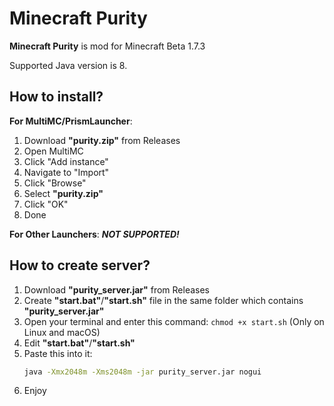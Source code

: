 # Minecraft Purity
__Minecraft Purity__ is mod for Minecraft Beta 1.7.3

Supported Java version is 8.

## How to install?
__For MultiMC/PrismLauncher__:
1. Download __"purity.zip"__ from Releases
2. Open MultiMC
3. Click "Add instance"
4. Navigate to "Import"
5. Click "Browse"
6. Select __"purity.zip"__
7. Click "OK"
8. Done

__For Other Launchers__: *__NOT SUPPORTED!__*

## How to create server?
1. Download __"purity_server.jar"__ from Releases
2. Create __"start.bat"__/__"start.sh"__ file in the same folder which contains __"purity_server.jar"__
3. Open your terminal and enter this command: `chmod +x start.sh` (Only on Linux and macOS)
4. Edit __"start.bat"__/__"start.sh"__
5. Paste this into it:
   ``` sh
   java -Xmx2048m -Xms2048m -jar purity_server.jar nogui
   ```
6. Enjoy
